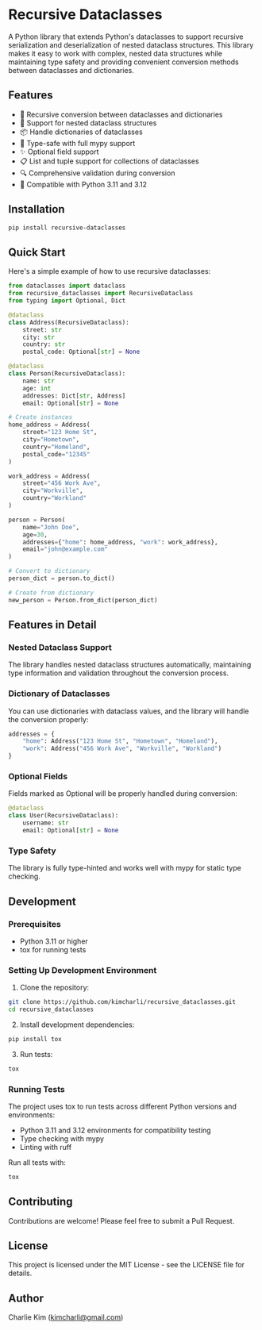 # Recursive Dataclasses

A Python library that extends Python's dataclasses to support recursive serialization and deserialization of nested dataclass structures. This library makes it easy to work with complex, nested data structures while maintaining type safety and providing convenient conversion methods between dataclasses and dictionaries.

## Features

- 🔄 Recursive conversion between dataclasses and dictionaries
- 🌳 Support for nested dataclass structures
- 📦 Handle dictionaries of dataclasses
- 📝 Type-safe with full mypy support
- ✨ Optional field support
- 📋 List and tuple support for collections of dataclasses
- 🔍 Comprehensive validation during conversion
- 🐍 Compatible with Python 3.11 and 3.12

## Installation

```bash
pip install recursive-dataclasses
```

## Quick Start

Here's a simple example of how to use recursive dataclasses:

```python
from dataclasses import dataclass
from recursive_dataclasses import RecursiveDataclass
from typing import Optional, Dict

@dataclass
class Address(RecursiveDataclass):
    street: str
    city: str
    country: str
    postal_code: Optional[str] = None

@dataclass
class Person(RecursiveDataclass):
    name: str
    age: int
    addresses: Dict[str, Address]
    email: Optional[str] = None

# Create instances
home_address = Address(
    street="123 Home St",
    city="Hometown",
    country="Homeland",
    postal_code="12345"
)

work_address = Address(
    street="456 Work Ave",
    city="Workville",
    country="Workland"
)

person = Person(
    name="John Doe",
    age=30,
    addresses={"home": home_address, "work": work_address},
    email="john@example.com"
)

# Convert to dictionary
person_dict = person.to_dict()

# Create from dictionary
new_person = Person.from_dict(person_dict)
```

## Features in Detail

### Nested Dataclass Support

The library handles nested dataclass structures automatically, maintaining type information and validation throughout the conversion process.

### Dictionary of Dataclasses

You can use dictionaries with dataclass values, and the library will handle the conversion properly:

```python
addresses = {
    "home": Address("123 Home St", "Hometown", "Homeland"),
    "work": Address("456 Work Ave", "Workville", "Workland")
}
```

### Optional Fields

Fields marked as Optional will be properly handled during conversion:

```python
@dataclass
class User(RecursiveDataclass):
    username: str
    email: Optional[str] = None
```

### Type Safety

The library is fully type-hinted and works well with mypy for static type checking.

## Development

### Prerequisites

- Python 3.11 or higher
- tox for running tests

### Setting Up Development Environment

1. Clone the repository:
```bash
git clone https://github.com/kimcharli/recursive_dataclasses.git
cd recursive_dataclasses
```

2. Install development dependencies:
```bash
pip install tox
```

3. Run tests:
```bash
tox
```

### Running Tests

The project uses tox to run tests across different Python versions and environments:

- Python 3.11 and 3.12 environments for compatibility testing
- Type checking with mypy
- Linting with ruff

Run all tests with:
```bash
tox
```

## Contributing

Contributions are welcome! Please feel free to submit a Pull Request.

## License

This project is licensed under the MIT License - see the LICENSE file for details.

## Author

Charlie Kim (kimcharli@gmail.com)